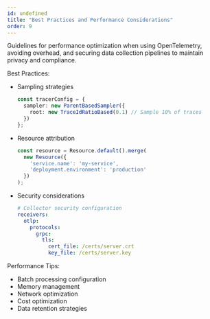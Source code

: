 ```yaml
---
id: undefined
title: "Best Practices and Performance Considerations"
order: 9
---
```


Guidelines for performance optimization when using OpenTelemetry, avoiding overhead, and securing data collection pipelines to maintain privacy and compliance.

Best Practices:
- Sampling strategies
  ```typescript
  const tracerConfig = {
    sampler: new ParentBasedSampler({
      root: new TraceIdRatioBased(0.1) // Sample 10% of traces
    })
  };
  ```

- Resource attribution
  ```typescript
  const resource = Resource.default().merge(
    new Resource({
      'service.name': 'my-service',
      'deployment.environment': 'production'
    })
  );
  ```

- Security considerations
  ```yaml
  # Collector security configuration
  receivers:
    otlp:
      protocols:
        grpc:
          tls:
            cert_file: /certs/server.crt
            key_file: /certs/server.key
  ```

Performance Tips:
- Batch processing configuration
- Memory management
- Network optimization
- Cost optimization
- Data retention strategies
